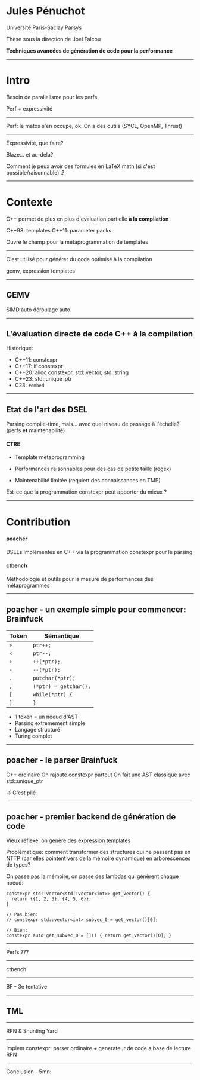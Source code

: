 <!-- paginate: skip -->

# Jules Pénuchot

Université Paris-Saclay
Parsys

Thèse sous la direction de Joel Falcou

**Techniques avancées de génération de code pour la performance**

---
<!-- paginate: true -->

# Intro
<!-- 10mn -->

Besoin de parallelisme pour les perfs

Perf + expressivité

---

Perf: le matos s'en occupe, ok.
On a des outils (SYCL, OpenMP, Thrust)

---

Expressivité, que faire?

Blaze... et au-dela?

Comment je peux avoir des formules en LaTeX math
(si c'est possible/raisonnable)..?

---

# Contexte
<!-- 10mn -->

C++ permet de plus en plus d'evaluation partielle **à la compilation**

C++98: templates
C++11: parameter packs

Ouvre le champ pour la métaprogrammation de templates

---

C'est utilisé pour générer du code optimisé à la compilation

gemv, expression templates

---

## GEMV

SIMD auto
déroulage auto

---

## L'évaluation directe de code C++ à la compilation

Historique:

* C++11: constexpr
* C++17: if constexpr
* C++20: alloc constexpr, std::vector, std::string
* C++23: std::unique_ptr
* C23: `#embed`

---

## Etat de l'art des DSEL

Parsing compile-time, mais... avec quel niveau de passage à l'échelle?
(perfs **et** maintenabilité)

#### CTRE:

- Template metaprogramming

- Performances raisonnables pour des cas de petite taille (regex)

- Maintenabilité limitée (requiert des connaissances en TMP)

Est-ce que la programmation constexpr peut apporter du mieux ?

---

# Contribution
<!-- 20mn -->

#### poacher

DSELs implémentés en C++ via la programmation constexpr pour le parsing

#### ctbench

Méthodologie et outils pour la mesure de performances des métaprogrammes

---

## poacher - un exemple simple pour commencer: Brainfuck

| Token | Sémantique            |
|-------|-----------------------|
| `>`   | `ptr++;`              |
| `<`   | `ptr--;`              |
| `+`   | `++(*ptr);`           |
| `-`   | `--(*ptr);`           |
| `.`   | `putchar(*ptr);`      |
| `,`   | `(*ptr) = getchar();` |
| `[`   | `while(*ptr) {`       |
| `]`   | `}`                   |

* 1 token = un noeud d'AST
* Parsing extremement simple
* Langage structuré
* Turing complet

---

## poacher - le parser Brainfuck

C++ ordinaire
On rajoute constexpr partout
On fait une AST classique avec std::unique_ptr

-> C'est plié

---

## poacher - premier backend de génération de code

Vieux réflexe: on génère des expression templates

Problématique: comment transformer des structures qui ne passent pas en NTTP (car elles pointent vers de la mémoire dynamique) en arborescences de types?

On passe pas la mémoire, on passe des lambdas qui génèrent chaque noeud:

```
constexpr std::vector<std::vector<int>> get_vector() {
  return {{1, 2, 3}, {4, 5, 6}};
}

// Pas bien:
// constexpr std::vector<int> subvec_0 = get_vector()[0];

// Bien:
constexpr auto get_subvec_0 = []() { return get_vector()[0]; }
```

---

Perfs ???

---

ctbench

---

BF - 3e tentative

---

## TML

---

RPN & Shunting Yard

---

Implem constexpr: parser ordinaire + generateur de code a base de lecture RPN

---

Conclusion - 5mn:
